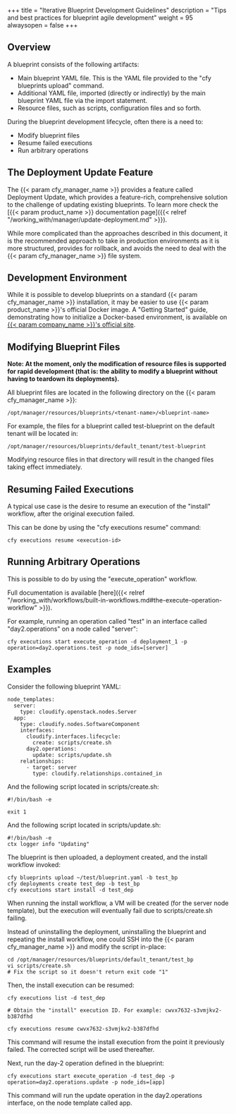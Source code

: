 +++
title = "Iterative Blueprint Development Guidelines"
description = "Tips and best practices for blueprint agile development"
weight = 95
alwaysopen = false
+++

## Overview

A blueprint consists of the following artifacts:

- Main blueprint YAML file. This is the YAML file provided to the "cfy blueprints upload" command.
- Additional YAML file, imported (directly or indirectly) by the main blueprint YAML file via the import statement.
- Resource files, such as scripts, configuration files and so forth.

During the blueprint development lifecycle, often there is a need to:

- Modify blueprint files
- Resume failed executions
- Run arbitrary operations


## The Deployment Update Feature

The {{< param cfy_manager_name >}} provides a feature called Deployment Update, which provides a feature-rich, comprehensive solution to the challenge of updating existing blueprints. To learn more check the [{{< param product_name >}} documentation page]({{< relref "/working_with/manager/update-deployment.md" >}}).

While more complicated than the approaches described in this document, it is the recommended approach to take in production environments as it is more structured, provides for rollback, and avoids the need to deal with the {{< param cfy_manager_name >}} file system.

## Development Environment

While it is possible to develop blueprints on a standard {{< param cfy_manager_name >}} installation, it may be easier to use {{< param product_name >}}'s official Docker image. A "Getting Started" guide, demonstrating how to initialize a Docker-based environment, is available on [{{< param company_name >}}'s official site](https://cloudify.co/getting-started/#local).

## Modifying Blueprint Files

**Note: At the moment, only the modification of resource files is supported for rapid development (that is: the ability to modify a blueprint without having to teardown its deployments).**

All blueprint files are located in the following directory on the {{< param cfy_manager_name >}}:

```
/opt/manager/resources/blueprints/<tenant-name>/<blueprint-name>
```

For example, the files for a blueprint called test-blueprint on the default tenant will be located in:

```
/opt/manager/resources/blueprints/default_tenant/test-blueprint
```

Modifying resource files in that directory will result in the changed files taking effect immediately.


## Resuming Failed Executions

A typical use case is the desire to resume an execution of the "install" workflow, after the original execution failed.

This can be done by using the "cfy executions resume" command:

`cfy executions resume <execution-id>`

## Running Arbitrary Operations

This is possible to do by using the "execute_operation" workflow.

Full documentation is available [here]({{< relref "/working_with/workflows/built-in-workflows.md#the-execute-operation-workflow" >}}).

For example, running an operation called "test" in an interface called "day2.operations" on a node called "server":

`cfy executions start execute_operation -d deployment_1 -p operation=day2.operations.test -p node_ids=[server]`



## Examples

Consider the following blueprint YAML:

```
node_templates:
  server:
    type: cloudify.openstack.nodes.Server
  app:
    type: cloudify.nodes.SoftwareComponent
    interfaces:
      cloudify.interfaces.lifecycle:
        create: scripts/create.sh
      day2.operations:
        update: scripts/update.sh
    relationships:
      - target: server
        type: cloudify.relationships.contained_in
```

And the following script located in scripts/create.sh:

```
#!/bin/bash -e

exit 1
```

And the following script located in scripts/update.sh:

```
#!/bin/bash -e
ctx logger info "Updating"
```

The blueprint is then uploaded, a deployment created, and the install workflow invoked:

```
cfy blueprints upload ~/test/blueprint.yaml -b test_bp
cfy deployments create test_dep -b test_bp
cfy executions start install -d test_dep
```

When running the install workflow, a VM will be created (for the server node template), but the execution will eventually fail due to scripts/create.sh failing.

Instead of uninstalling the deployment, uninstalling the blueprint and repeating the install workflow, one could SSH into the {{< param cfy_manager_name >}} and modify the script in-place:

```
cd /opt/manager/resources/blueprints/default_tenant/test_bp
vi scripts/create.sh
# Fix the script so it doesn't return exit code "1"
```

Then, the install execution can be resumed:

```
cfy executions list -d test_dep

# Obtain the "install" execution ID. For example: cwvx7632-s3vmjkv2-b387dfhd

cfy executions resume cwvx7632-s3vmjkv2-b387dfhd
```

This command will resume the install execution from the point it previously failed. The corrected script will be used thereafter.

Next, run the day-2 operation defined in the blueprint:

```
cfy executions start execute_operation -d test_dep -p operation=day2.operations.update -p node_ids=[app]
```

This command will run the update operation in the day2.operations interface, on the node template called app.
